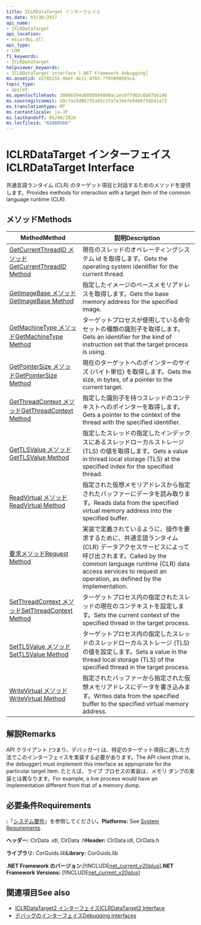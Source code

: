 ```yaml
---
title: ICLRDataTarget インターフェイス
ms.date: 03/30/2017
api_name:
- ICLRDataTarget
api_location:
- mscordbi.dll
api_type:
- COM
f1_keywords:
- ICLRDataTarget
helpviewer_keywords:
- ICLRDataTarget interface [.NET Framework debugging]
ms.assetid: e2f05155-9bef-4e11-b703-7f05890665ca
topic_type:
- apiref
ms.openlocfilehash: 30806394a8895084068acaec6f7d03c6b67bb14b
ms.sourcegitcommit: d9c7ac5d06735a01c1fafe34efe9486734841a72
ms.translationtype: MT
ms.contentlocale: ja-JP
ms.lasthandoff: 05/06/2020
ms.locfileid: "82860566"
---
```

# <a name="iclrdatatarget-interface"></a><span data-ttu-id="306f8-102">ICLRDataTarget インターフェイス</span><span class="sxs-lookup"><span data-stu-id="306f8-102">ICLRDataTarget Interface</span></span>
<span data-ttu-id="306f8-103">共通言語ランタイム (CLR) のターゲット項目と対話するためのメソッドを提供します。</span><span class="sxs-lookup"><span data-stu-id="306f8-103">Provides methods for interaction with a target item of the common language runtime (CLR).</span></span>  
  
## <a name="methods"></a><span data-ttu-id="306f8-104">メソッド</span><span class="sxs-lookup"><span data-stu-id="306f8-104">Methods</span></span>  
  
|<span data-ttu-id="306f8-105">Method</span><span class="sxs-lookup"><span data-stu-id="306f8-105">Method</span></span>|<span data-ttu-id="306f8-106">説明</span><span class="sxs-lookup"><span data-stu-id="306f8-106">Description</span></span>|  
|------------|-----------------|  
|[<span data-ttu-id="306f8-107">GetCurrentThreadID メソッド</span><span class="sxs-lookup"><span data-stu-id="306f8-107">GetCurrentThreadID Method</span></span>](iclrdatatarget-getcurrentthreadid-method.md)|<span data-ttu-id="306f8-108">現在のスレッドのオペレーティングシステム id を取得します。</span><span class="sxs-lookup"><span data-stu-id="306f8-108">Gets the operating system identifier for the current thread.</span></span>|  
|[<span data-ttu-id="306f8-109">GetImageBase メソッド</span><span class="sxs-lookup"><span data-stu-id="306f8-109">GetImageBase Method</span></span>](iclrdatatarget-getimagebase-method.md)|<span data-ttu-id="306f8-110">指定したイメージのベースメモリアドレスを取得します。</span><span class="sxs-lookup"><span data-stu-id="306f8-110">Gets the base memory address for the specified image.</span></span>|  
|[<span data-ttu-id="306f8-111">GetMachineType メソッド</span><span class="sxs-lookup"><span data-stu-id="306f8-111">GetMachineType Method</span></span>](iclrdatatarget-getmachinetype-method.md)|<span data-ttu-id="306f8-112">ターゲットプロセスが使用している命令セットの種類の識別子を取得します。</span><span class="sxs-lookup"><span data-stu-id="306f8-112">Gets an identifier for the kind of instruction set that the target process is using.</span></span>|  
|[<span data-ttu-id="306f8-113">GetPointerSize メソッド</span><span class="sxs-lookup"><span data-stu-id="306f8-113">GetPointerSize Method</span></span>](iclrdatatarget-getpointersize-method.md)|<span data-ttu-id="306f8-114">現在のターゲットへのポインターのサイズ (バイト単位) を取得します。</span><span class="sxs-lookup"><span data-stu-id="306f8-114">Gets the size, in bytes, of a pointer to the current target.</span></span>|  
|[<span data-ttu-id="306f8-115">GetThreadContext メソッド</span><span class="sxs-lookup"><span data-stu-id="306f8-115">GetThreadContext Method</span></span>](iclrdatatarget-getthreadcontext-method.md)|<span data-ttu-id="306f8-116">指定した識別子を持つスレッドのコンテキストへのポインターを取得します。</span><span class="sxs-lookup"><span data-stu-id="306f8-116">Gets a pointer to the context of the thread with the specified identifier.</span></span>|  
|[<span data-ttu-id="306f8-117">GetTLSValue メソッド</span><span class="sxs-lookup"><span data-stu-id="306f8-117">GetTLSValue Method</span></span>](iclrdatatarget-gettlsvalue-method.md)|<span data-ttu-id="306f8-118">指定したスレッドの指定したインデックスにあるスレッドローカルストレージ (TLS) の値を取得します。</span><span class="sxs-lookup"><span data-stu-id="306f8-118">Gets a value in thread local storage (TLS) at the specified index for the specified thread.</span></span>|  
|[<span data-ttu-id="306f8-119">ReadVirtual メソッド</span><span class="sxs-lookup"><span data-stu-id="306f8-119">ReadVirtual Method</span></span>](iclrdatatarget-readvirtual-method.md)|<span data-ttu-id="306f8-120">指定された仮想メモリアドレスから指定されたバッファーにデータを読み取ります。</span><span class="sxs-lookup"><span data-stu-id="306f8-120">Reads data from the specified virtual memory address into the specified buffer.</span></span>|  
|[<span data-ttu-id="306f8-121">要求メソッド</span><span class="sxs-lookup"><span data-stu-id="306f8-121">Request Method</span></span>](iclrdatatarget-request-method.md)|<span data-ttu-id="306f8-122">実装で定義されているように、操作を要求するために、共通言語ランタイム (CLR) データアクセスサービスによって呼び出されます。</span><span class="sxs-lookup"><span data-stu-id="306f8-122">Called by the common language runtime (CLR) data access services to request an operation, as defined by the implementation.</span></span>|  
|[<span data-ttu-id="306f8-123">SetThreadContext メソッド</span><span class="sxs-lookup"><span data-stu-id="306f8-123">SetThreadContext Method</span></span>](iclrdatatarget-setthreadcontext-method.md)|<span data-ttu-id="306f8-124">ターゲットプロセス内の指定されたスレッドの現在のコンテキストを設定します。</span><span class="sxs-lookup"><span data-stu-id="306f8-124">Sets the current context of the specified thread in the target process.</span></span>|  
|[<span data-ttu-id="306f8-125">SetTLSValue メソッド</span><span class="sxs-lookup"><span data-stu-id="306f8-125">SetTLSValue Method</span></span>](iclrdatatarget-settlsvalue-method.md)|<span data-ttu-id="306f8-126">ターゲットプロセス内の指定したスレッドのスレッドローカルストレージ (TLS) の値を設定します。</span><span class="sxs-lookup"><span data-stu-id="306f8-126">Sets a value in the thread local storage (TLS) of the specified thread in the target process.</span></span>|  
|[<span data-ttu-id="306f8-127">WriteVirtual メソッド</span><span class="sxs-lookup"><span data-stu-id="306f8-127">WriteVirtual Method</span></span>](iclrdatatarget-writevirtual-method.md)|<span data-ttu-id="306f8-128">指定されたバッファーから指定された仮想メモリアドレスにデータを書き込みます。</span><span class="sxs-lookup"><span data-stu-id="306f8-128">Writes data from the specified buffer to the specified virtual memory address.</span></span>|  
  
## <a name="remarks"></a><span data-ttu-id="306f8-129">解説</span><span class="sxs-lookup"><span data-stu-id="306f8-129">Remarks</span></span>  
 <span data-ttu-id="306f8-130">API クライアント (つまり、デバッガー) は、特定のターゲット項目に適した方法でこのインターフェイスを実装する必要があります。</span><span class="sxs-lookup"><span data-stu-id="306f8-130">The API client (that is, the debugger) must implement this interface as appropriate for the particular target item.</span></span> <span data-ttu-id="306f8-131">たとえば、ライブ プロセスの実装は、メモリ ダンプの実装とは異なります。</span><span class="sxs-lookup"><span data-stu-id="306f8-131">For example, a live process would have an implementation different from that of a memory dump.</span></span>  
  
## <a name="requirements"></a><span data-ttu-id="306f8-132">必要条件</span><span class="sxs-lookup"><span data-stu-id="306f8-132">Requirements</span></span>  
 <span data-ttu-id="306f8-133">**:**「[システム要件](../../get-started/system-requirements.md)」を参照してください。</span><span class="sxs-lookup"><span data-stu-id="306f8-133">**Platforms:** See [System Requirements](../../get-started/system-requirements.md).</span></span>  
  
 <span data-ttu-id="306f8-134">**ヘッダー:** ClrData .idl, ClrData .h</span><span class="sxs-lookup"><span data-stu-id="306f8-134">**Header:** ClrData.idl, ClrData.h</span></span>  
  
 <span data-ttu-id="306f8-135">**ライブラリ:** CorGuids.lib</span><span class="sxs-lookup"><span data-stu-id="306f8-135">**Library:** CorGuids.lib</span></span>  
  
 <span data-ttu-id="306f8-136">**.NET Framework のバージョン:**[!INCLUDE[net_current_v20plus](../../../../includes/net-current-v20plus-md.md)]</span><span class="sxs-lookup"><span data-stu-id="306f8-136">**.NET Framework Versions:** [!INCLUDE[net_current_v20plus](../../../../includes/net-current-v20plus-md.md)]</span></span>  
  
## <a name="see-also"></a><span data-ttu-id="306f8-137">関連項目</span><span class="sxs-lookup"><span data-stu-id="306f8-137">See also</span></span>

- [<span data-ttu-id="306f8-138">ICLRDataTarget2 インターフェイス</span><span class="sxs-lookup"><span data-stu-id="306f8-138">ICLRDataTarget2 Interface</span></span>](iclrdatatarget2-interface.md)
- [<span data-ttu-id="306f8-139">デバッグのインターフェイス</span><span class="sxs-lookup"><span data-stu-id="306f8-139">Debugging Interfaces</span></span>](debugging-interfaces.md)
